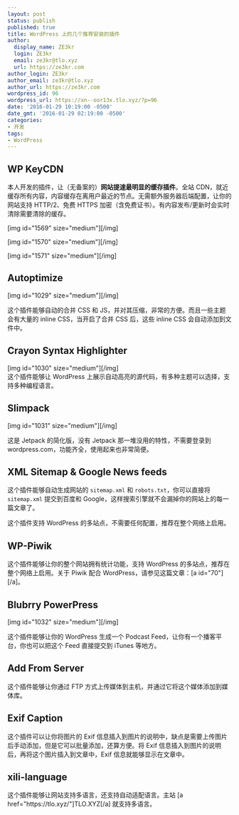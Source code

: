 ```yaml
---
layout: post
status: publish
published: true
title: WordPress 上的几个推荐安装的插件
author:
  display_name: ZE3kr
  login: ZE3kr
  email: ze3kr@tlo.xyz
  url: https://ze3kr.com
author_login: ZE3kr
author_email: ze3kr@tlo.xyz
author_url: https://ze3kr.com
wordpress_id: 96
wordpress_url: https://xn--oor13x.tlo.xyz/?p=96
date: '2016-01-29 10:19:00 -0500'
date_gmt: '2016-01-29 02:19:00 -0500'
categories:
- 开发
tags:
- WordPress
---
```

<h2>WP KeyCDN</h2>
<p>本人开发的插件，让（无备案的）<strong>网站提速最明显的缓存插件</strong>。全站 CDN，就近缓存所有内容，内容缓存在离用户最近的节点。无需额外服务器后端配置，让你的网站支持 HTTP/2、免费 HTTPS 加密（含免费证书）。有内容发布/更新时会实时清除需要清除的缓存。</p>
<p>[img id="1569" size="medium"][/img]</p>
<p>[img id="1570" size="medium"][/img]</p>
<p>[img id="1571" size="medium"][/img]</p>
<h2>Autoptimize</h2>
<p>[img id="1029" size="medium"][/img]</p>
<p>这个插件能够自动的合并 CSS 和 JS，并对其压缩，非常<!--more-->的方便。而且一些主题会有大量的 inline CSS，当开启了合并 CSS 后，这些 inline CSS 会自动添加到文件中。</p>
<h2>Crayon Syntax Highlighter</h2>
<p>[img id="1030" size="medium"][/img]<br />
这个插件能够让 WordPress 上展示自动高亮的源代码，有多种主题可以选择，支持多种编程语言。</p>
<h2>Slimpack</h2>
<p>[img id="1031" size="medium"][/img]</p>
<p>这是 Jetpack 的简化版，没有 Jetpack 那一堆没用的特性，不需要登录到 wordpress.com，功能齐全，使用起来也非常简便。</p>
<h2>XML Sitemap &amp; Google News feeds</h2>
<p>这个插件能够自动生成网站的 <code>sitemap.xml</code> 和 <code>robots.txt</code>，你可以直接将 <code>sitemap.xml</code> 提交到百度和 Google，这样搜索引擎就不会漏掉你的网站上的每一篇文章了。</p>
<p>这个插件支持 WordPress 的多站点，不需要任何配置，推荐在整个网络上启用。</p>
<h2>WP-Piwik</h2>
<p>这个插件能够让你的整个网站拥有统计功能，支持 WordPress 的多站点，推荐在整个网络上启用。关于 Piwik 配合 WordPress，请参见这篇文章：[a id="70"][/a]。</p>
<h2>Blubrry PowerPress</h2>
<p>[img id="1032" size="medium"][/img]</p>
<p>这个插件能够让你的 WordPress 生成一个 Podcast Feed，让你有一个播客平台，你也可以把这个 Feed 直接提交到 iTunes 等地方。</p>
<h2>Add From Server</h2>
<p>这个插件能够让你通过 FTP 方式上传媒体到主机，并通过它将这个媒体添加到媒体库。</p>
<h2>Exif Caption</h2>
<p>这个插件可以让你将图片的 Exif 信息插入到图片的说明中，缺点是需要上传图片后手动添加，但是它可以批量添加，还算方便。将 Exif 信息插入到图片的说明后，再将这个图片插入到文章中，Exif 信息就能够显示在文章中。</p>
<h2>xili-language</h2>
<p>这个插件能够让网站支持多语言，还支持自动适配语言。主站 [a href="https://tlo.xyz/"]TLO.XYZ[/a] 就支持多语言。</p>
